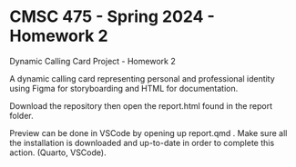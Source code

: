 # CMSC 475 - Spring 2024 - Homework 2

Dynamic Calling Card Project - Homework 2

A dynamic calling card representing personal and professional identity using Figma for storyboarding and HTML for documentation. 

Download the repository then open the report.html found in the report folder. 


Preview can be done in VSCode by opening up report.qmd . Make sure all the installation is downloaded and up-to-date in order to complete this action. (Quarto, VSCode). 
